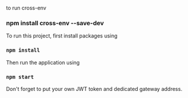 to run cross-env
### npm install cross-env --save-dev
To run this project, first install packages using

### `npm install`

Then run the application using

### `npm start`

Don't forget to put your own JWT token and dedicated gateway address.
